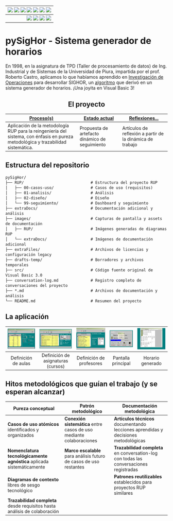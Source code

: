 <div align=right>
 
|[![](https://img.shields.io/badge/-Inicio-FFF?style=flat&logo=Emlakjet&logoColor=black)](/README.md) [![](https://img.shields.io/badge/-RUP-FFF?style=flat&logo=Elsevier&logoColor=black)](/RUP/README.md) [![](https://img.shields.io/badge/-Modelo_del_dominio-FFF?style=flat&logo=freedesktop.org&logoColor=black)](/RUP/00-casos-uso/00-modelo-del-dominio/modelo-dominio.md) [![](https://img.shields.io/badge/-Actores_&_Casos_de_Uso-FFF?style=flat&logo=crewunited&logoColor=black)](/RUP/00-casos-uso/01-actores-casos-uso/actores-casos-uso.md) [![](https://img.shields.io/badge/-Diagrama_de_contexto-FFF?style=flat&logo=diagramsdotnet&logoColor=black)](/RUP/00-casos-uso/01-actores-casos-uso/diagrama-contexto-administrador.md) [![](https://img.shields.io/badge/-Detalle_&_Prototipo-FFF?style=flat&logo=typeorm&logoColor=black)](/RUP/00-casos-uso/02-detalle/README.md) [![](https://img.shields.io/badge/-Análisis-FFF?style=flat&logo=multisim&logoColor=black)](/RUP/01-analisis/casos-uso/README.md)
|-:
|[![](https://img.shields.io/badge/-Estado-FFF?style=flat&logo=greensock&logoColor=black)](/RUP/README.md) [![](https://img.shields.io/badge/-Propuesta_de_dashboard-FFF?style=flat&logo=composer&logoColor=black)](https://raw.githubusercontent.com/mmasias/pySigHor/main/images/RUP/99-seguimiento/diagrama-contexto-administrador.svg) [![](https://img.shields.io/badge/-Reflexiones-FFF?style=flat&logo=hootsuite&logoColor=black)](/extraDocs/README.md) [![](https://img.shields.io/badge/-Log_de_conversación-FFF?style=flat&logo=gnometerminal&logoColor=black)](/conversation-log.md)

</div>

# pySigHor - Sistema generador de horarios

En 1998, en la asignatura de TPD (Taller de procesamiento de datos) de Ing. Industrial y de Sistemas de la Universidad de Piura, impartida por el prof. Roberto Castro, aplicamos lo que habíamos aprendido en [Investigación de Operaciones](https://es.wikipedia.org/wiki/Programaci%C3%B3n_lineal) para desarrollar SIGHOR, un [algoritmo](l'Algoritmo.md) que derivó en un sistema generador de horarios. ¡Una joyita en Visual Basic 3!

<div align=center>

## El proyecto

|[Proceso(s)](/RUP/README.md)|[Estado actual](https://raw.githubusercontent.com/mmasias/pySigHor/main/images/RUP/99-seguimiento/diagrama-contexto-administrador.svg)|[Reflexiones...](/extraDocs/README.md)|
|-|-|-|
|Aplicación de la metodología RUP para la reingeniería del sistema, con énfasis en pureza metodológica y trazabilidad sistemática.|Propuesta de artefacto dinámico de seguimiento|Artículos de reflexión a partir de la dinámica de trabajo

</div>

## Estructura del repositorio

```text
pySigHor/
├── RUP/                             # Estructura del proyecto RUP
│   ├── 00-casos-uso/                # Casos de uso (requisitos)
│   ├── 01-analisis/                 # Análisis
│   ├── 02-diseño/                   # Diseño
│   └── 99-seguimiento/              # Dashboard y seguimiento
├── extraDocs/                       # Documentación adicional y análisis
├── images/                          # Capturas de pantalla y assets de documentación
│   ├── RUP/                         # Imágenes generadas de diagramas RUP
│   └── extraDocs/                   # Imágenes de documentación adicional
├── extraFiles/                      # Archivos de licencias y configuración legacy
├── drafts-temp/                     # Borradores y archivos temporales
├── src/                             # Código fuente original de Visual Basic 3.0
├── conversation-log.md              # Registro completo de conversaciones del proyecto
├── *.md                             # Archivos de documentación y análisis
└── README.md                        # Resumen del proyecto
```

## La aplicación

<div align=center>

|![](/images/F8zDugwX0AArV7H.jpeg)|![](/images/F8zDzlZXQAAe-o8.jpeg)|![](/images/F8zDw0CWEAADw8U.jpeg)|![](/images/F8zD4afXAAIsnGn.jpeg)|![](/images/F8zD2blXAAArega.jpeg)
|:-:|:-:|:-:|:-:|:-:|
|Definición de aulas|Definición de asignaturas (cursos)|Definición de profesores|Pantalla principal|Horario generado|

</div>

## Hitos metodológicos que guían el trabajo (y se esperan alcanzar)

|Pureza conceptual|Patrón metodológico|Documentación metodológica
|-|-|-|
|**Casos de uso atómicos** identificados y organizados|**Conexión sistemática** entre casos de uso mediante colaboraciones|**Artículos técnicos** documentando lecciones aprendidas y decisiones metodológicas
|**Nomenclatura tecnológicamente agnóstica** aplicada sistemáticamente  |**Marco escalable** para análisis futuro de casos de uso restantes|**Trazabilidad completa** en conversation-log con todas las conversaciones registradas
|**Diagramas de contexto** libres de sesgo tecnológico||**Patrones reutilizables** establecidos para proyectos RUP similares
|**Trazabilidad completa** desde requisitos hasta análisis de colaboración||

